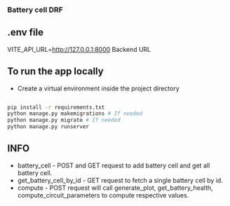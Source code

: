 ### Battery cell DRF

## .env file

VITE_API_URL=http://127.0.0.1:8000 Backend URL

## To run the app locally

- Create a virtual environment inside the project directory

```bash

pip install -r requirements.txt
python manage.py makemigrations # If needed
python manage.py migrate # If needed
python manage.py runserver
```

## INFO

- battery_cell - POST and GET request to add battery cell and get all battery cell.
- get_battery_cell_by_id - GET request to fetch a single battery cell by id.
- compute - POST request will call generate_plot, get_battery_health, compute_circuit_parameters to compute respective values.
